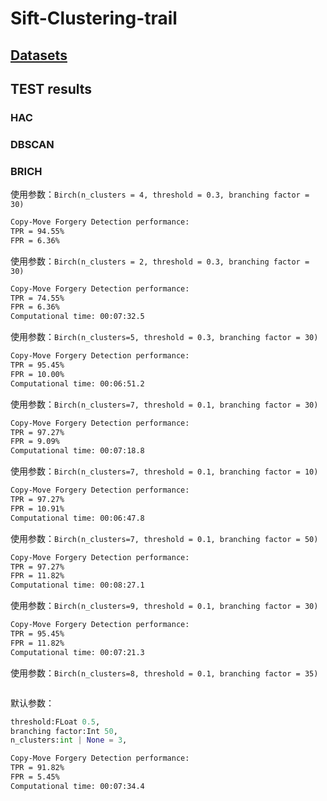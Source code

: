 # Sift-Clustering-trail

## [Datasets](https://github.com/greatzh/Image-Forgery-Datasets-List)


## TEST results
### HAC


### DBSCAN


### BRICH

使用参数：`Birch(n_clusters = 4, threshold = 0.3, branching factor = 30)`

```bash
Copy-Move Forgery Detection performance:
TPR = 94.55%
FPR = 6.36%
```


使用参数：`Birch(n_clusters = 2, threshold = 0.3, branching factor = 30)`

```bash
Copy-Move Forgery Detection performance:
TPR = 74.55%
FPR = 6.36%
Computational time: 00:07:32.5
```

使用参数：`Birch(n_clusters=5, threshold = 0.3, branching factor = 30)`
```bash
Copy-Move Forgery Detection performance:
TPR = 95.45%
FPR = 10.00%
Computational time: 00:06:51.2
```


使用参数：`Birch(n_clusters=7, threshold = 0.1, branching factor = 30)`
```bash
Copy-Move Forgery Detection performance:
TPR = 97.27%
FPR = 9.09%
Computational time: 00:07:18.8
```


使用参数：`Birch(n_clusters=7, threshold = 0.1, branching factor = 10)`
```bash
Copy-Move Forgery Detection performance:
TPR = 97.27%
FPR = 10.91%
Computational time: 00:06:47.8
```

使用参数：`Birch(n_clusters=7, threshold = 0.1, branching factor = 50)`
```bash
Copy-Move Forgery Detection performance:
TPR = 97.27%
FPR = 11.82%
Computational time: 00:08:27.1
```

使用参数：`Birch(n_clusters=9, threshold = 0.1, branching factor = 30)`
```bash
Copy-Move Forgery Detection performance:
TPR = 95.45%
FPR = 11.82%
Computational time: 00:07:21.3
```


使用参数：`Birch(n_clusters=8, threshold = 0.1, branching factor = 35)`
```bash

```


默认参数：

```py
threshold:FLoat 0.5,
branching factor:Int 50,
n_clusters:int | None = 3,
```

```bash
Copy-Move Forgery Detection performance:
TPR = 91.82%
FPR = 5.45%
Computational time: 00:07:34.4
```
